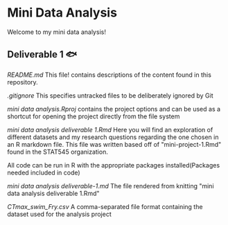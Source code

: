 # **Mini Data Analysis** 

Welcome to my mini data analysis!

## Deliverable 1 :fish:

*README.md*
This file! contains descriptions of the content found in this repository.


*.gitignore*
This specifies untracked files to be deliberately ignored by Git


*mini data analysis.Rproj*
contains the project options and can be used as a shortcut for opening the project directly from the file system


*mini data analysis deliverable 1.Rmd*
Here you will find an exploration of different datasets and my research questions regarding the one chosen in an R markdown file. This file was written based off of "mini-project-1.Rmd" found in the STAT545 organization.

All code can be run in R with the appropriate packages installed(Packages needed included in code)


*mini data analysis deliverable-1.md*
The file rendered from knitting "mini data analysis deliverable 1.Rmd"


*CTmax_swim_Fry.csv*
A comma-separated file format containing the dataset used for the analysis project

